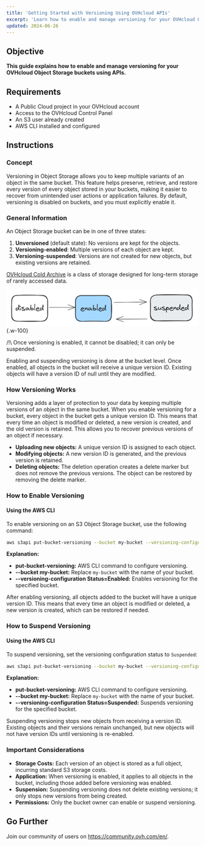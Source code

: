 ```yaml
---
title: 'Getting Started with Versioning Using OVHcloud APIs'
excerpt: 'Learn how to enable and manage versioning for your OVHcloud Object Storage buckets using APIs. Future updates will cover the OVHcloud Control Panel.'
updated: 2024-06-26
---
```


## Objective

**This guide explains how to enable and manage versioning for your OVHcloud Object Storage buckets using APIs.**

## Requirements

- A Public Cloud project in your OVHcloud account
- Access to the OVHcloud Control Panel
- An S3 user already created
- AWS CLI installed and configured

## Instructions

### Concept

Versioning in Object Storage allows you to keep multiple variants of an object in the same bucket. This feature helps preserve, retrieve, and restore every version of every object stored in your buckets, making it easier to recover from unintended user actions or application failures. By default, versioning is disabled on buckets, and you must explicitly enable it.

### General Information

An Object Storage bucket can be in one of three states:

1. **Unversioned** (default state): No versions are kept for the objects.
2. **Versioning-enabled**: Multiple versions of each object are kept.
3. **Versioning-suspended**: Versions are not created for new objects, but existing versions are retained.

   
[OVHcloud Cold Archive](https://confluence.ovhcloud.tools/display/PUOS/Versioning) is a class of storage designed for long-term storage of rarely accessed data.

![Archive](images/versionning.png){.w-100}

/!\ Once versioning is enabled, it cannot be disabled; it can only be suspended.

Enabling and suspending versioning is done at the bucket level. Once enabled, all objects in the bucket will receive a unique version ID. Existing objects will have a version ID of null until they are modified.

### How Versioning Works

Versioning adds a layer of protection to your data by keeping multiple versions of an object in the same bucket. When you enable versioning for a bucket, every object in the bucket gets a unique version ID. This means that every time an object is modified or deleted, a new version is created, and the old version is retained. This allows you to recover previous versions of an object if necessary.

- **Uploading new objects:** A unique version ID is assigned to each object.
- **Modifying objects:** A new version ID is generated, and the previous version is retained.
- **Deleting objects:** The deletion operation creates a delete marker but does not remove the previous versions. The object can be restored by removing the delete marker.

### How to Enable Versioning

#### Using the AWS CLI

To enable versioning on an S3 Object Storage bucket, use the following command:

```sh
aws s3api put-bucket-versioning --bucket my-bucket --versioning-configuration Status=Enabled
```

**Explanation:**

- **put-bucket-versioning:** AWS CLI command to configure versioning.
- **--bucket my-bucket:** Replace `my-bucket` with the name of your bucket.
- **--versioning-configuration Status=Enabled:** Enables versioning for the specified bucket.

After enabling versioning, all objects added to the bucket will have a unique version ID. This means that every time an object is modified or deleted, a new version is created, which can be restored if needed.

### How to Suspend Versioning

#### Using the AWS CLI

To suspend versioning, set the versioning configuration status to `Suspended`:


```sh
aws s3api put-bucket-versioning --bucket my-bucket --versioning-configuration Status=Suspended
```

**Explanation:**

- **put-bucket-versioning:** AWS CLI command to configure versioning.
- **--bucket my-bucket:** Replace `my-bucket` with the name of your bucket.
- **--versioning-configuration Status=Suspended:** Suspends versioning for the specified bucket.

Suspending versioning stops new objects from receiving a version ID. Existing objects and their versions remain unchanged, but new objects will not have version IDs until versioning is re-enabled.

### Important Considerations

- **Storage Costs:** Each version of an object is stored as a full object, incurring standard S3 storage costs.
- **Application:** When versioning is enabled, it applies to all objects in the bucket, including those added before versioning was enabled.
- **Suspension:** Suspending versioning does not delete existing versions; it only stops new versions from being created.
- **Permissions:** Only the bucket owner can enable or suspend versioning.

## Go Further

Join our community of users on <https://community.ovh.com/en/>.
